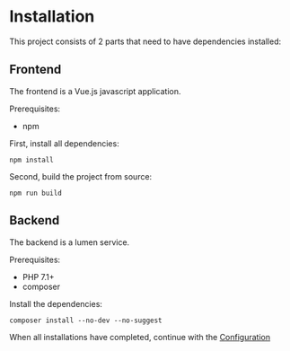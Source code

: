# Installation

This project consists of 2 parts that need to have dependencies installed:

## Frontend

The frontend is a Vue.js javascript application.

Prerequisites:

* npm

First, install all dependencies:

```
npm install
```

Second, build the project from source:

```
npm run build
```

## Backend

The backend is a lumen service.

Prerequisites:

* PHP 7.1+
* composer

Install the dependencies:

```
composer install --no-dev --no-suggest
```

When all installations have completed, continue with the [Configuration](Configuration.md)
